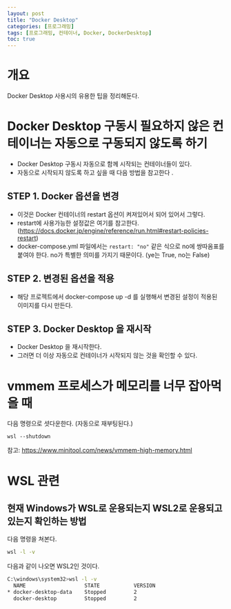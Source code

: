 ```yaml
---
layout: post
title: "Docker Desktop"
categories: [프로그래밍]
tags: [프로그래밍, 컨테이너, Docker, DockerDesktop]
toc: true
---
```


# 개요
Docker Desktop 사용시의 유용한 팁을 정리해둔다. 

# Docker Desktop 구동시 필요하지 않은 컨테이너는 자동으로 구동되지 않도록 하기 
- Docker Desktop 구동시 자동으로 함께 시작되는 컨테이너들이 있다. 
- 자동으로 시작되지 않도록 하고 싶을 때 다음 방법을 참고한다 .

## STEP 1. Docker 옵션을 변경 
- 이것은 Docker 컨테이너의 restart 옵션이 켜져있어서 되어 있어서 그렇다.
- restart에 사용가능한 설정값은 여기를 참고한다. (https://docs.docker.jp/engine/reference/run.html#restart-policies-restart)
- docker-compose.yml 파일에서는 `restart: "no"` 같은 식으로 no에 쌍따옴표를 붙여야 한다. no가 특별한 의미를 가지기 때문이다. (ye는 True, no는 False)

## STEP 2. 변경된 옵션을 적용
- 해당 프로젝트에서 docker-compose up -d 를 실행해서 변경된 설정이 적용된 이미지를 다시 만든다. 

## STEP 3. Docker Desktop 을 재시작 
- Docker Desktop 을 재시작한다. 
- 그러면 더 이상 자동으로 컨테이너가 시작되지 않는 것을 확인할 수 있다. 


# vmmem 프로세스가 메모리를 너무 잡아먹을 때 
다음 명령으로 셧다운한다. (자동으로 재부팅된다.)

```
wsl --shutdown
```

참고: https://www.minitool.com/news/vmmem-high-memory.html


# WSL 관련
## 현재 Windows가 WSL로 운용되는지 WSL2로 운용되고 있는지 확인하는 방법

다음 명령을 쳐본다. 

```sh
wsl -l -v
```

다음과 같이 나오면 WSL2인 것이다. 

```sh
C:\windows\system32>wsl -l -v
  NAME                   STATE           VERSION
* docker-desktop-data    Stopped         2
  docker-desktop         Stopped         2
```


